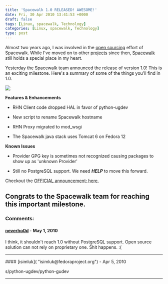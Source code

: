 ```yaml
---
title: 'Spacewalk 1.0 RELEASED! AWESOME!'
date: Fri, 30 Apr 2010 13:41:53 +0000
draft: false
tags: [Linux, spacewalk, Technology]
categories: [Linux, spacewalk, Technology]
type: post
---
```


Almost two years ago, I was involved in the [open sourcing](https://www.redhat.com/archives/spacewalk-list/2008-June/msg00000.html) effort of Spacewalk. While I've moved on to other [projects](https://fedorahosted.org/candlepin/) since then, [Spacewalk](https://fedorahosted.org/spacewalk/) still holds a special place in my heart.

Yesterday the Spacewalk team announced the release of version 1.0! This is an exciting milestone. Here's a summary of some of the things you'll find in 1.0.

![](https://fedorahosted.org/spacewalk/attachment/wiki/WikiStart/spacewalk-1-0-release.png?format=raw)

**Features & Enhancements**

*   RHN Client code dropped HAL in favor of python-ugdev

*   New script to rename Spacewalk hostname

*   RHN Proxy migrated to mod\_wsgi

*   The Spacewalk java stack uses Tomcat 6 on Fedora 12

**Known Issues**

*   Provider GPG key is sometimes not recognized causing packages to show up as 'unknown Provider'

*   Still no PostgreSQL support. We need _**HELP**_ to move this forward.

Checkout the [OFFICIAL announcement: here.](https://www.redhat.com/archives/spacewalk-announce-list/2010-April/msg00000.html)

Congrats to the Spacewalk team for reaching this important milestone.
---
### Comments:
#### [neverho0d](http://www.abbris.ru "psv@abbris.ru") - <time datetime="2010-05-03 10:57:44">May 1, 2010</time>

I think, it shouldn't reach 1.0 without PostgreSQL support. Open source solution can not rely on proprietary one. Shit happens. :(
<hr />
#### [isimluk]( "isimluk@fedoraproject.org") - <time datetime="2010-04-30 16:08:41">Apr 5, 2010</time>

s/python-ugdev/python-gudev
<hr />
